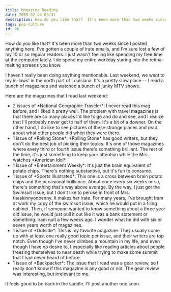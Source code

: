 ```yaml
---
title: Magazine Reading
date: 2005-02-24 09:31
description: How do you like that?  It's been more than two weeks since I posted anything here.  I've gotten a couple of irate emails, and I'm sure lost a few of my 10 or so regular readers.  I just wasn't feeling like spending my free time at the computer lately.  I do spend my entire workday staring into the retina-melting screens you know.
tags: pop-culture
id: 96
---
```

How do you like that?  It's been more than two weeks since I posted anything here.  I've gotten a couple of irate emails, and I'm sure lost a few of my 10 or so regular readers.  I just wasn't feeling like spending my free time at the computer lately.  I do spend my entire workday staring into the retina-melting screens you know.

I haven't really been doing anything mentionable.  Last weekend, we went to my in-laws' in the north part of Louisiana.  It's a pretty slow place -- I read a bunch of magazines and watched a bunch of junky MTV shows.

Here are the magazines that I read last weekend:

<ul><li>2 issues of *National Geographic Traveler*:  I never read this mag before, and I liked it pretty well.  The problem with travel magazines is that there are so many places I'd like to go and do and see, and I realize that I'll probably never get to half of them.  It's a bit of a downer.  On the other hand, I do like to see pictures of these strange places and read about what other people did when they were there.</li>

<li>1 issue of *Rolling Stone*:  *Rolling Stone* has good writers, but they don't do the best job of picking their topics.  It's one of those magazines where every third or fourth issue there's something brilliant.  The rest of the time, it's just something to keep your attention while the Mrs. watches *American Idol*.</li>

<li>1 issue of *Entertainment Weekly*:  It's just the brain equivalent of potato chips.  There's nothing substantive, but it's fun to consume.</li>

<li>1 issue of *Sports Illustrated*:  This one is a cross between brain potato chips and the occasional brilliance.  About once every six weeks or so, there's something that's way above average.  By the way, I just got the Swimsuit issue, but I don't like to peruse in front of Mrs. theskinnyonbenny.  It makes her irate.  For many years, I've brought Iram at work my copy of the swimsuit issue, which he would put in a filing cabinet.  Then, if someone wanted to know something about a three year old issue, he would just pull it out like it was a bank statement or something.  Iram quit a few weeks ago.  I wonder what he did with six or seven years worth of magazines.</li>

<li>1 issue of *Outside*:  This is my favorite magazine.  They usually come up with at least one really good topic per issue, and their writers are top notch.  Even though I've never climbed a mountain in my life, and even though I have no desire to, I especially like reading articles about people freezing themselves to near death while trying to make some summit that I had never heard of before.</li>

<li>1 issue of *Backpacker*:  The issue that I read was a gear review, so I really don't know if this magazine is any good or not.  The gear review was interesting, but irrelevant to me.</li></ul>

It feels good to be back in the saddle.  I'll post another one soon.
